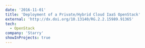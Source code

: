 ```yaml
---
date: '2016-11-01'
title: 'Deployment of a Private/Hybrid Cloud IaaS OpenStack'
external: 'http://dx.doi.org/10.13140/RG.2.2.15989.91365'
tech:
  - OpenStack
company: 'Starry'
showInProjects: true
---
```

